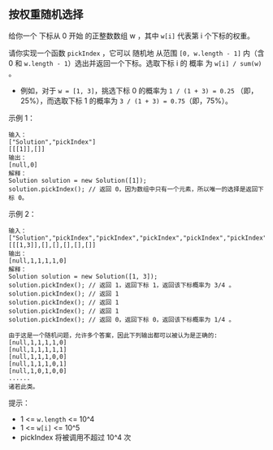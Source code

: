 ## 按权重随机选择

给你一个 下标从 0 开始 的正整数数组 w ，其中 `w[i]` 代表第 i 个下标的权重。

请你实现一个函数 `pickIndex` ，它可以 随机地 从范围 `[0, w.length - 1]` 内（含 0 和 `w.length - 1`）选出并返回一个下标。选取下标 i 的 概率 为 `w[i] / sum(w)` 。

* 例如，对于 `w = [1, 3]`，挑选下标 0 的概率为 `1 / (1 + 3) = 0.25` （即，25%），而选取下标 1 的概率为 `3 / (1 + 3) = 0.75`（即，75%）。


示例 1：
```
输入：
["Solution","pickIndex"]
[[[1]],[]]
输出：
[null,0]
解释：
Solution solution = new Solution([1]);
solution.pickIndex(); // 返回 0，因为数组中只有一个元素，所以唯一的选择是返回下标 0。
```

示例 2：

```
输入：
["Solution","pickIndex","pickIndex","pickIndex","pickIndex","pickIndex"]
[[[1,3]],[],[],[],[],[]]
输出：
[null,1,1,1,1,0]
解释：
Solution solution = new Solution([1, 3]);
solution.pickIndex(); // 返回 1，返回下标 1，返回该下标概率为 3/4 。
solution.pickIndex(); // 返回 1
solution.pickIndex(); // 返回 1
solution.pickIndex(); // 返回 1
solution.pickIndex(); // 返回 0，返回下标 0，返回该下标概率为 1/4 。

由于这是一个随机问题，允许多个答案，因此下列输出都可以被认为是正确的:
[null,1,1,1,1,0]
[null,1,1,1,1,1]
[null,1,1,1,0,0]
[null,1,1,1,0,1]
[null,1,0,1,0,0]
......
诸若此类。
```

提示：

* 1 <= `w.length` <= 10^4
* 1 <= `w[i]` <= 10^5
* pickIndex 将被调用不超过 10^4 次
